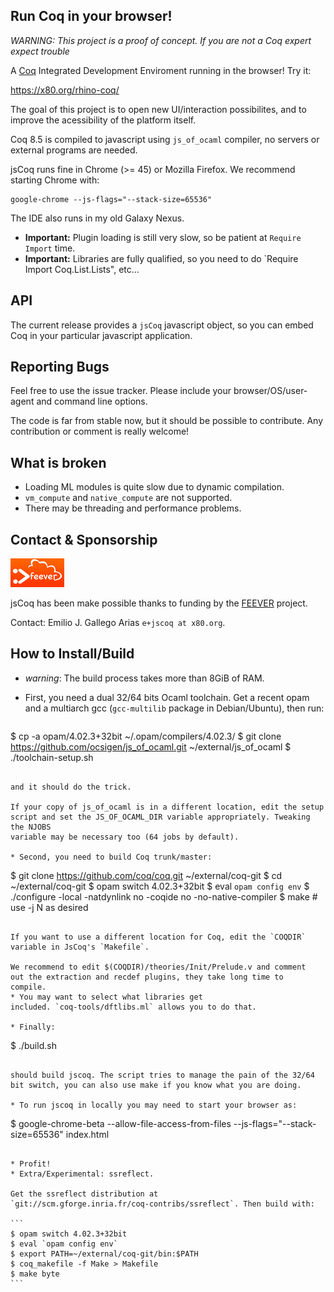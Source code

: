 Run Coq in your browser!
------------------------

*WARNING: This project is a proof of concept. If you are not a Coq
 expert expect trouble*

A [Coq](https://coq.inria.fr) Integrated Development Enviroment
running in the browser! Try it:

<https://x80.org/rhino-coq/>

The goal of this project is to open new UI/interaction possibilites,
and to improve the acessibility of the platform itself.

Coq 8.5 is compiled to javascript using `js_of_ocaml` compiler, no
servers or external programs are needed.

jsCoq runs fine in Chrome (>= 45) or Mozilla Firefox. We recommend
starting Chrome with:

```
google-chrome --js-flags="--stack-size=65536"
```

The IDE also runs in my old Galaxy Nexus.

* **Important:** Plugin loading is still very slow, so be patient at `Require Import` time.
* **Important:** Libraries are fully qualified, so you need to do `Require Import Coq.List.Lists", etc...

## API

The current release provides a `jsCoq` javascript object, so you can
embed Coq in your particular javascript application.

## Reporting Bugs ##

Feel free to use the issue tracker. Please include your
browser/OS/user-agent and command line options.

The code is far from stable now, but it should be possible to
contribute.  Any contribution or comment is really welcome!

## What is broken ##

* Loading ML modules is quite slow due to dynamic compilation.
* `vm_compute` and `native_compute` are not supported.
* There may be threading and performance problems.

## Contact & Sponsorship ##
![FEEVER Logo](/images/feever-logo.png?raw=true "Feever Logo")

jsCoq has been make possible thanks to funding by the [FEEVER](http://feever.fr) project.

Contact: Emilio J. Gallego Arias `e+jscoq at x80.org`.

## How to Install/Build ##

* _warning_: The build process takes more than 8GiB of RAM.
* First, you need a dual 32/64 bits Ocaml toolchain. Get a
  recent opam and a multiarch gcc (`gcc-multilib` package in
  Debian/Ubuntu), then run:

  ````
$ cp -a opam/4.02.3+32bit ~/.opam/compilers/4.02.3/
$ git clone https://github.com/ocsigen/js_of_ocaml.git ~/external/js_of_ocaml
$ ./toolchain-setup.sh
  ````

  and it should do the trick.

  If your copy of js_of_ocaml is in a different location, edit the setup
  script and set the JS_OF_OCAML_DIR variable appropriately. Tweaking the NJOBS
  variable may be necessary too (64 jobs by default).

* Second, you need to build Coq trunk/master:

  ````
$ git clone https://github.com/coq/coq.git ~/external/coq-git
$ cd ~/external/coq-git
$ opam switch 4.02.3+32bit
$ eval `opam config env`
$ ./configure -local -natdynlink no -coqide no -no-native-compiler
$ make               # use -j N as desired
  ````

  If you want to use a different location for Coq, edit the `COQDIR` variable in JsCoq's `Makefile`.

  We recommend to edit $(COQDIR)/theories/Init/Prelude.v and comment
  out the extraction and recdef plugins, they take long time to
  compile.
* You may want to select what libraries get
  included. `coq-tools/dftlibs.ml` allows you to do that.

* Finally:

  ````
$ ./build.sh
  ````

  should build jscoq. The script tries to manage the pain of the 32/64
  bit switch, you can also use make if you know what you are doing.

* To run jscoq in locally you may need to start your browser as:

  ````
$ google-chrome-beta --allow-file-access-from-files --js-flags="--stack-size=65536" index.html
  ````

* Profit!
* Extra/Experimental: ssreflect.

  Get the ssreflect distribution at
  `git://scm.gforge.inria.fr/coq-contribs/ssreflect`. Then build with:

  ```
$ opam switch 4.02.3+32bit
$ eval `opam config env`
$ export PATH=~/external/coq-git/bin:$PATH
$ coq_makefile -f Make > Makefile
$ make byte
  ```
